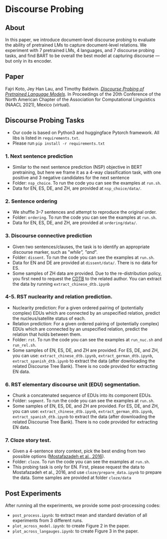 # Discourse Probing

## About

In this paper, we introduce document-level discourse probing to evaluate the ability of pretrained LMs to capture document-level relations. We experiment with 7 pretrained LMs,
4 languages, and 7 discourse probing tasks, and find BART to be overall the best model at capturing discourse — but only in its encoder.

## Paper
Fajri Koto, Jey Han Lau, and Timothy Baldwin. [_Discourse Probing of Pretrained Language Models_](https://www.aclweb.org/anthology/2021.naacl-main.301/). 
In Proceedings of the 20th Conference of the North American Chapter of the Association for Computational Linguistics (NAACL 2021), Mexico (virtual). 

## Discourse Probing Tasks
* Our code is based on Python3 and huggingface Pytorch framework. All libs is listed in `requirements.txt`. 
* Please run `pip install -r requirements.txt`

### 1. Next sentence prediction
* Similar to the next sentence prediction (NSP) objective in BERT pretraining, but here we frame it as a 4-way classification task, with one positive and 3
negative candidates for the next sentence
* Folder: `nsp_choice`. To run the code you can see the examples at `run.sh`.
* Data for EN, ES, DE, and ZH, are provided at `nsp_choice/data/`.

### 2. Sentence ordering
* We shuffle 3–7 sentences and attempt to reproduce the original order.
* Folder: `ordering`. To run the code you can see the examples at `run.sh`.
* Data for EN, ES, DE, and ZH, are provided at `ordering/data/`.

### 3. Discourse connective prediction
* Given two sentences/clauses, the task is to identify an appropriate discourse marker, such as "_while", "and_".
* Folder: `dissent`. To run the code you can see the examples at `run.sh`.
* Data for EN and DE are provided at `dissent/data/`. There is no data for ES.
* Some samples of ZH data are provided. Due to the re-distribution policy, you first need to request the [CDTB](https://www.aclweb.org/anthology/D14-1224/) to the related author.
You can extract the data by running `extract_chinese_dtb.ipynb`

### 4-5. RST nuclearity and relation prediction.
* Nuclearity prediction: For a given ordered pairing of (potentially complex) EDUs which are connected by an unspecified relation, predict the nucleus/satellite status of each.
* Relation prediction: For a given ordered pairing of (potentially complex) EDUs which are connected by an unspecified relation, predict the relation that holds between them.
* Folder: `rst`. To run the code you can see the examples at `run_nuc.sh` and `run_rel.sh`.
* Some samples of EN, ES, DE, and ZH are provided. For ES, DE, and ZH, you can use: `extract_chinese_dtb.ipynb`, `extract_german_dtb.ipynb`, `extract_spanish_dtb.ipynb` to extract the data (after downloading the related Discourse Tree Bank).
There is no code provided for extracting EN data.

### 6. RST elementary discourse unit (EDU) segmentation. 
* Chunk a concatenated sequence of EDUs into its component EDUs.
* Folder: `segment`. To run the code you can see the examples at `run.sh`.
* Some samples of EN, ES, DE, and ZH are provided. For ES, DE, and ZH, you can use: `extract_chinese_dtb.ipynb`, `extract_german_dtb.ipynb`, `extract_spanish_dtb.ipynb` to extract the data (after downloading the related Discourse Tree Bank).
There is no code provided for extracting EN data.

### 7. Cloze story test. 
* Given a 4-sentence story context, pick the best ending from two possible options ([Mostafazadeh et al., 2016](https://www.aclweb.org/anthology/N16-1098/)).
* Folder: `cloze`. To run the code you can see the examples at `run.sh`.
* This probing task is only for EN. First, please request the data to Mostafazadeh et al., 2016, and use `cloze/prepare_data.ipynb` to prepare the data. Some samples are provided at folder `cloze/data`

## Post Experiments

After running all the experiments, we provide some post-processing codes:
* `post_process.ipynb`: to extract mean and standard deviation of all experiments from 3 different runs.
* `plot_across_model.ipynb`: to create Figure 2 in the paper.
* `plot_across_langauges.ipynb`: to create Figure 3 in the paper.
